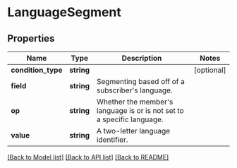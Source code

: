 # LanguageSegment

## Properties
Name | Type | Description | Notes
------------ | ------------- | ------------- | -------------
**condition_type** | **string** |  | [optional] 
**field** | **string** | Segmenting based off of a subscriber&#39;s language. | 
**op** | **string** | Whether the member&#39;s language is or is not set to a specific language. | 
**value** | **string** | A two-letter language identifier. | 

[[Back to Model list]](../README.md#documentation-for-models) [[Back to API list]](../README.md#documentation-for-api-endpoints) [[Back to README]](../README.md)


